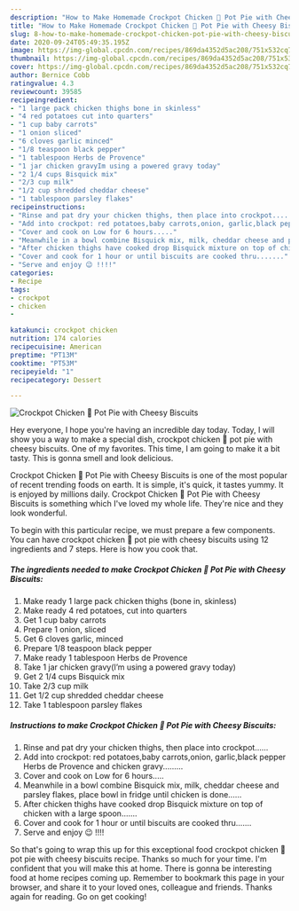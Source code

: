 ```yaml
---
description: "How to Make Homemade Crockpot Chicken 🐔 Pot Pie with Cheesy Biscuits"
title: "How to Make Homemade Crockpot Chicken 🐔 Pot Pie with Cheesy Biscuits"
slug: 8-how-to-make-homemade-crockpot-chicken-pot-pie-with-cheesy-biscuits
date: 2020-09-24T05:49:35.195Z
image: https://img-global.cpcdn.com/recipes/869da4352d5ac208/751x532cq70/crockpot-chicken-🐔-pot-pie-with-cheesy-biscuits-recipe-main-photo.jpg
thumbnail: https://img-global.cpcdn.com/recipes/869da4352d5ac208/751x532cq70/crockpot-chicken-🐔-pot-pie-with-cheesy-biscuits-recipe-main-photo.jpg
cover: https://img-global.cpcdn.com/recipes/869da4352d5ac208/751x532cq70/crockpot-chicken-🐔-pot-pie-with-cheesy-biscuits-recipe-main-photo.jpg
author: Bernice Cobb
ratingvalue: 4.3
reviewcount: 39585
recipeingredient:
- "1 large pack chicken thighs bone in skinless"
- "4 red potatoes cut into quarters"
- "1 cup baby carrots"
- "1 onion sliced"
- "6 cloves garlic minced"
- "1/8 teaspoon black pepper"
- "1 tablespoon Herbs de Provence"
- "1 jar chicken gravyIm using a powered gravy today"
- "2 1/4 cups Bisquick mix"
- "2/3 cup milk"
- "1/2 cup shredded cheddar cheese"
- "1 tablespoon parsley flakes"
recipeinstructions:
- "Rinse and pat dry your chicken thighs, then place into crockpot......"
- "Add into crockpot: red potatoes,baby carrots,onion, garlic,black pepper Herbs de Provence and chicken gravy........."
- "Cover and cook on Low for 6 hours....."
- "Meanwhile in a bowl combine Bisquick mix, milk, cheddar cheese and parsley flakes, place bowl in fridge until chicken is done......"
- "After chicken thighs have cooked drop Bisquick mixture on top of chicken with a large spoon......."
- "Cover and cook for 1 hour or until biscuits are cooked thru......."
- "Serve and enjoy 😉 !!!!"
categories:
- Recipe
tags:
- crockpot
- chicken
- 

katakunci: crockpot chicken  
nutrition: 174 calories
recipecuisine: American
preptime: "PT13M"
cooktime: "PT53M"
recipeyield: "1"
recipecategory: Dessert

---
```



![Crockpot Chicken 🐔 Pot Pie with Cheesy Biscuits](https://img-global.cpcdn.com/recipes/869da4352d5ac208/751x532cq70/crockpot-chicken-🐔-pot-pie-with-cheesy-biscuits-recipe-main-photo.jpg)

Hey everyone, I hope you're having an incredible day today. Today, I will show you a way to make a special dish, crockpot chicken 🐔 pot pie with cheesy biscuits. One of my favorites. This time, I am going to make it a bit tasty. This is gonna smell and look delicious.

Crockpot Chicken 🐔 Pot Pie with Cheesy Biscuits is one of the most popular of recent trending foods on earth. It is simple, it's quick, it tastes yummy. It is enjoyed by millions daily. Crockpot Chicken 🐔 Pot Pie with Cheesy Biscuits is something which I've loved my whole life. They're nice and they look wonderful.




To begin with this particular recipe, we must prepare a few components. You can have crockpot chicken 🐔 pot pie with cheesy biscuits using 12 ingredients and 7 steps. Here is how you cook that.

<!--inarticleads1-->

##### The ingredients needed to make Crockpot Chicken 🐔 Pot Pie with Cheesy Biscuits:

1. Make ready 1 large pack chicken thighs (bone in, skinless)
1. Make ready 4 red potatoes, cut into quarters
1. Get 1 cup baby carrots
1. Prepare 1 onion, sliced
1. Get 6 cloves garlic, minced
1. Prepare 1/8 teaspoon black pepper
1. Make ready 1 tablespoon Herbs de Provence
1. Take 1 jar chicken gravy(I’m using a powered gravy today)
1. Get 2 1/4 cups Bisquick mix
1. Take 2/3 cup milk
1. Get 1/2 cup shredded cheddar cheese
1. Take 1 tablespoon parsley flakes




<!--inarticleads2-->

##### Instructions to make Crockpot Chicken 🐔 Pot Pie with Cheesy Biscuits:

1. Rinse and pat dry your chicken thighs, then place into crockpot......
1. Add into crockpot: red potatoes,baby carrots,onion, garlic,black pepper Herbs de Provence and chicken gravy.........
1. Cover and cook on Low for 6 hours.....
1. Meanwhile in a bowl combine Bisquick mix, milk, cheddar cheese and parsley flakes, place bowl in fridge until chicken is done......
1. After chicken thighs have cooked drop Bisquick mixture on top of chicken with a large spoon.......
1. Cover and cook for 1 hour or until biscuits are cooked thru.......
1. Serve and enjoy 😉 !!!!




So that's going to wrap this up for this exceptional food crockpot chicken 🐔 pot pie with cheesy biscuits recipe. Thanks so much for your time. I'm confident that you will make this at home. There is gonna be interesting food at home recipes coming up. Remember to bookmark this page in your browser, and share it to your loved ones, colleague and friends. Thanks again for reading. Go on get cooking!
